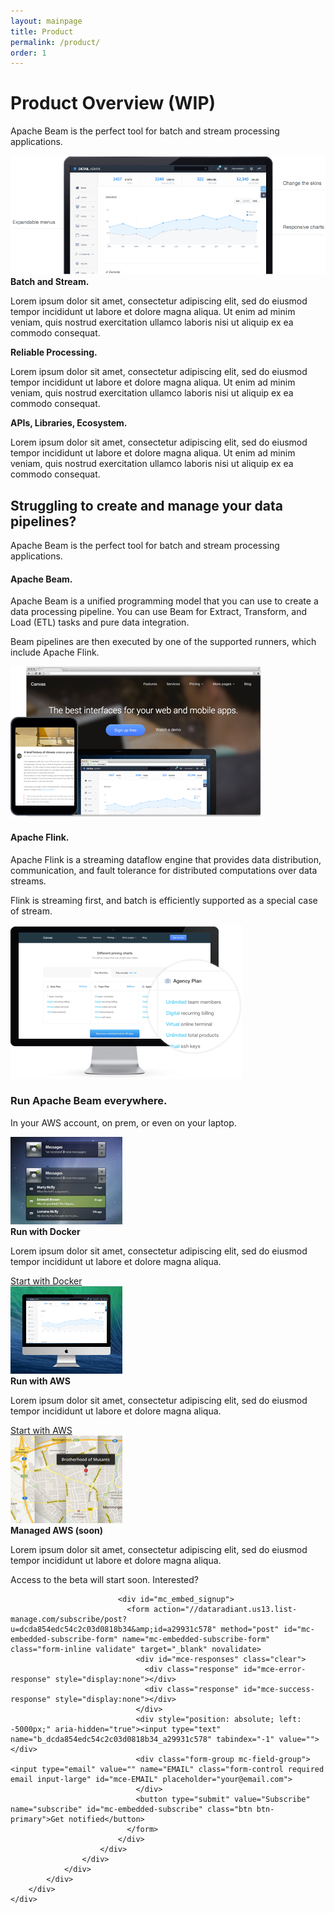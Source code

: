 ```yaml
---
layout: mainpage
title: Product
permalink: /product/
order: 1
---
```

<div id="features">
	<div id="features-hover">
		<div class="container">
			<div class="row header">
				<div class="col-md-12">
					<h1>Product Overview (WIP)</h1>
					<p>Apache Beam is the perfect tool for batch and stream processing applications.</p>
				</div>
			</div>
			<div class="row">
				<div class="col-md-12 images">
					<img src="/images/architecture-apache-beam-on-aws.png" class="img-responsive active" alt="architecture apache beam on aws">
				</div>
			</div>
			<div class="row features">
				<div class="col-md-4">
					<div class="feature active">
						<strong>Batch and Stream.</strong>
						<p>
							Lorem ipsum dolor sit amet, consectetur adipiscing elit, sed do eiusmod tempor incididunt ut labore et dolore magna aliqua. Ut enim ad minim veniam, quis nostrud exercitation ullamco laboris nisi ut aliquip ex ea commodo consequat.
						</p>
					</div>
				</div>
				<div class="col-md-4">
					<div class="feature active">
						<strong>Reliable Processing.</strong>
						<p>
							Lorem ipsum dolor sit amet, consectetur adipiscing elit, sed do eiusmod tempor incididunt ut labore et dolore magna aliqua. Ut enim ad minim veniam, quis nostrud exercitation ullamco laboris nisi ut aliquip ex ea commodo consequat.
						</p>
					</div>
				</div>
				<div class="col-md-4">
					<div class="feature active">
						<strong>APIs, Libraries, Ecosystem.</strong>
						<p>
							Lorem ipsum dolor sit amet, consectetur adipiscing elit, sed do eiusmod tempor incididunt ut labore et dolore magna aliqua. Ut enim ad minim veniam, quis nostrud exercitation ullamco laboris nisi ut aliquip ex ea commodo consequat.
						</p>
					</div>
				</div>
			</div>
		</div>
	</div>
	<div id="first-option">
		<div class="container">
			<div class="row header">
				<div class="col-md-12">
					<h2>Struggling to create and manage your data pipelines?</h2>
					<p>Apache Beam is the perfect tool for batch and stream processing applications.</p>
				</div>
			</div>
			<div class="row feature">
				<div class="col-md-6 info">
					<h4>Apache Beam.</h4>
			          <p>
			            Apache Beam is a unified programming model that you can use to create a data processing pipeline.
			            You can use Beam for Extract, Transform, and Load (ETL) tasks and pure data integration.
			          </p>
			          <p>
			            Beam pipelines are then executed by one of the supported runners, which include Apache Flink.
			          </p>
				</div>
				<div class="col-md-6 image">
					<img src="/images/architecture-rad.png" class="img-responsive" alt="architecture rad's another dashboard">
				</div>
			</div>
			<div class="row feature">
				<div class="col-md-6 info">
					<h4>Apache Flink.</h4>
			          <p>
			            Apache Flink is a streaming dataflow engine that provides data distribution, communication, and fault tolerance for distributed computations over data streams.
			          </p>
			          <p>
			            Flink is streaming first, and batch is efficiently supported as a special case of stream.
			          </p>
				</div>
				<div class="col-md-6 image">
					<img src="/images/architecture-beam.png" class="img-responsive" alt="architecture apache beam">
				</div>
			</div>
		</div>
	</div>
</div>
<div id="services">
	<div id="grid-first">
		<div class="container">
			<div class="row header">
				<h3>Run Apache Beam everywhere.</h3>
				<p>
					In your AWS account, on prem, or even on your laptop.
				</p>
			</div>
			<div class="row sections">
				<div class="col-md-4">
					<div class="section">
						<div class="pic">
							<img src="/images/architecture-run-beam-on-docker.png" class="img-responsive" alt="architecture run beam on docker">
						</div>
						<div class="info">
							<strong>Run with Docker</strong>
							<p>
								Lorem ipsum dolor sit amet, consectetur adipiscing elit, sed do eiusmod tempor incididunt ut labore et dolore magna aliqua.
							</p>
							<a class="btn btn-primary" href="/docs/quick-start-with-docker/">Start with Docker</a>
						</div>
					</div>
				</div>
				<div class="col-md-4">
					<div class="section">
						<div class="pic">
							<img src="/images/architecture-run-beam-on-aws.png" class="img-responsive" alt="architecture run beam on aws">
						</div>
						<div class="info">
							<strong>Run with AWS</strong>
							<p>
								Lorem ipsum dolor sit amet, consectetur adipiscing elit, sed do eiusmod tempor incididunt ut labore et dolore magna aliqua.
							</p>
							<a class="btn btn-primary" href="/docs/quick-start-with-aws/">Start with AWS</a>
						</div>
					</div>
				</div>
				<div class="col-md-4">
					<div class="section">
						<div class="pic">
							<img src="/images/architecture-run-beam-on-managed-aws.png" class="img-responsive" alt="architecture run beam on managed aws">
						</div>
						<div class="info">
							<strong>Managed AWS (soon)</strong>
							<p>
								Lorem ipsum dolor sit amet, consectetur adipiscing elit, sed do eiusmod tempor incididunt ut labore et dolore magna aliqua.
							</p>
							<p>
						      Access to the beta will start soon. Interested?
						    </p>

						    <div id="mc_embed_signup">
						      <form action="//dataradiant.us13.list-manage.com/subscribe/post?u=dcda854edc54c2c03d0818b34&amp;id=a29931c578" method="post" id="mc-embedded-subscribe-form" name="mc-embedded-subscribe-form" class="form-inline validate" target="_blank" novalidate>
						        <div id="mce-responses" class="clear">
						          <div class="response" id="mce-error-response" style="display:none"></div>
						          <div class="response" id="mce-success-response" style="display:none"></div>
						        </div>
						        <div style="position: absolute; left: -5000px;" aria-hidden="true"><input type="text" name="b_dcda854edc54c2c03d0818b34_a29931c578" tabindex="-1" value=""></div>
						        <div class="form-group mc-field-group"><input type="email" value="" name="EMAIL" class="form-control required email input-large" id="mce-EMAIL" placeholder="your@email.com">
						        </div>
						        <button type="submit" value="Subscribe" name="subscribe" id="mc-embedded-subscribe" class="btn btn-primary">Get notified</button>
						      </form>
						    </div>
						</div>
					</div>
				</div>
			</div>
		</div>
	</div>
</div>